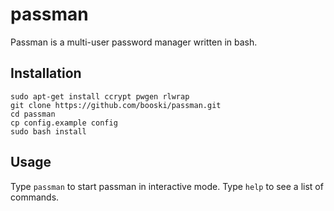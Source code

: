 passman
=======

Passman is a multi-user password manager written in bash.

Installation
------------

    sudo apt-get install ccrypt pwgen rlwrap
    git clone https://github.com/booski/passman.git
    cd passman
    cp config.example config
    sudo bash install

Usage
-----

Type `passman` to start passman in interactive mode. Type `help` to see
a list of commands.
